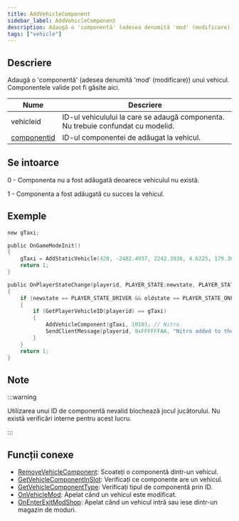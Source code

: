 ```yaml
---
title: AddVehicleComponent
sidebar_label: AddVehicleComponent
description: Adaugă o 'componentă' (adesea denumită 'mod' (modificare)) unui vehicul.
tags: ["vehicle"]
---
```


## Descriere

Adaugă o 'componentă' (adesea denumită 'mod' (modificare)) unui vehicul. Componentele valide pot fi găsite aici.

| Nume                                          | Descriere                                                                        |
| --------------------------------------------- | -------------------------------------------------------------------------------- |
| vehicleid                                     | ID-ul vehiculului la care se adaugă componenta. Nu trebuie confundat cu modelid. |
| [componentid](../resources/carcomponentid.md) | ID-ul componentei de adăugat la vehicul.                                         |

## Se intoarce

0 - Componenta nu a fost adăugată deoarece vehiculul nu există.

1 - Componenta a fost adăugată cu succes la vehicul.

## Exemple

```c
new gTaxi;

public OnGameModeInit()
{
    gTaxi = AddStaticVehicle(420, -2482.4937, 2242.3936, 4.6225, 179.3656, 6, 1); // Taxi
    return 1;
}

public OnPlayerStateChange(playerid, PLAYER_STATE:newstate, PLAYER_STATE:oldstate)
{
    if (newstate == PLAYER_STATE_DRIVER && oldstate == PLAYER_STATE_ONFOOT)
    {
        if (GetPlayerVehicleID(playerid) == gTaxi)
        {
            AddVehicleComponent(gTaxi, 1010); // Nitro
            SendClientMessage(playerid, 0xFFFFFFAA, "Nitro added to the Taxi.");
        }
    }
    return 1;
}
```

## Note

:::warning

Utilizarea unui ID de componentă nevalid blochează jocul jucătorului. Nu există verificări interne pentru acest lucru.

:::

## Funcții conexe

- [RemoveVehicleComponent](RemoveVehicleComponent.md): Scoateți o componentă dintr-un vehicul.
- [GetVehicleComponentInSlot](GetVehicleComponentInSlot.md): Verificați ce componente are un vehicul.
- [GetVehicleComponentType](GetVehicleComponentType.md): Verificați tipul de componentă prin ID.
- [OnVehicleMod](../callbacks/OnVehicleMod.md): Apelat când un vehicul este modificat.
- [OnEnterExitModShop](../callbacks/OnEnterExitModShop.md): Apelat când un vehicul intră sau iese dintr-un magazin de moduri.
